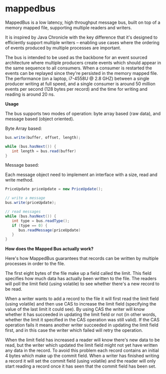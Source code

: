 # mappedbus
MappedBus is a low latency, high throughput message bus, built on top of a memory mapped file, supporting multiple readers and writers.

It is inspired by Java Chronicle  with the key difference that it's designed to efficiently support multiple writers – enabling use cases where the ordering of events produced by multiple processes are important.

The bus is intended to be used as the backbone for an event sourced architecture where multiple producers create events which should appear in the same sequence to all consumers. When a consumer is restarted the events can be replayed since they're persisted in the memory mapped file.
The performance (on a laptop, i7-4558U @ 2.8 GHZ) between a single producer writing at full speed, and a single consumer is around 50 million events per second (128 bytes per record) and the time for writing and reading is around 20 ns.

**Usage**

The bus supports two modes of operation: byte array based (raw data), and message based (object oriented).

Byte Array based:
```java
bus.write(buffer, offset, length);

while (bus.hasNext()) {
   int length = bus.read(buffer)
}
```

Message based:

Each message object need to implement an interface with a size, read and write method.

```java
PriceUpdate priceUpdate = new PriceUpdate();

// write a message
bus.write(priceUpdate);

// read messages
while (bus.hasNext()) {
   int type = bus.readType();
   if (type == 0) {
      bus.readMessage(priceUpdate)
   }
}
```

**How does the Mapped Bus actually work?**

Here's how MappedBus guarantees that records can be written by multiple processes in order to the file.

The first eight bytes of the file make up a field called the limit. This field specifies how much data has actually been written to the file. The readers will poll the limit field (using volatile) to see whether there's a new record to be read.

When a writer wants to add a record to the file it will first read the limit field (using volatile) and then use CAS to increase the limit field (specifying the value of the last limit it could see). By using CAS the writer will know whether it has succeeded in updating the limit field or not (in other words, whether the limit it specified in the CAS operation was still valid). If the CAS operation fails it means another writer succeeded in updating the limit field first, and in this case the writer which failed will retry the operation.

When the limit field has increased a reader will know there's new data to be read, but the writer which updated the limit field might not yet have written any data in the record. To avoid this problem each record contains an initial 4 bytes which make up the commit field. When a writer has finished writing a record it will set the commit field (using volatile) and the reader will only start reading a record once it has seen that the commit field has been set.
